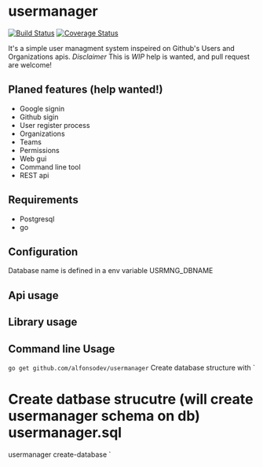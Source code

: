 # usermanager
[![Build Status](https://travis-ci.org/alfonsodev/usermanager.svg?branch=master)](https://travis-ci.org/alfonsodev/usermanager)  [![Coverage Status](https://coveralls.io/repos/alfonsodev/usermanager/badge.svg?branch=master)](https://coveralls.io/r/alfonsodev/usermanager?branch=master)  

It's a simple user managment system inspeired on Github's Users and Organizations apis.
*Disclaimer* This is *WIP* help is wanted, and pull request are welcome! 

## Planed features (help wanted!)
- Google signin
- Github sigin 
- User register process
- Organizations
- Teams
- Permissions
- Web gui 
- Command line tool
- REST api 

## Requirements
- Postgresql
- go
## Configuration
Database name is defined in a env variable USRMNG_DBNAME
## Api usage

## Library usage

## Command line Usage
`
  go get github.com/alfonsodev/usermanager
`
Create database structure with 
`
  # Create datbase strucutre (will create usermanager schema on db) usermanager.sql
  usermanager create-database
`


